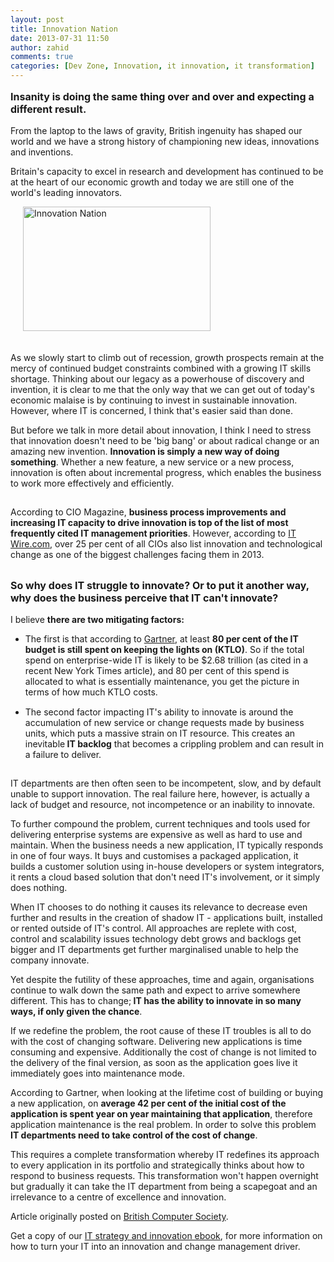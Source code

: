```yaml
---
layout: post
title: Innovation Nation
date: 2013-07-31 11:50
author: zahid
comments: true
categories: [Dev Zone, Innovation, it innovation, it transformation]
---
```

<p style="font-size: 16px;"><strong>Insanity is doing the same thing over and over and expecting a different result.</strong></p>
From the laptop to the laws of gravity, British ingenuity has shaped our world and we have a strong history of championing new ideas, innovations and inventions.

Britain's capacity to excel in research and development has continued to be at the heart of our economic growth and today we are still one of the world's leading innovators.

<!--more--><img class="mt-image-right alignright" style="margin: 0px 0px 20px 20px;" alt="Innovation Nation" src="https://www.outsystems.com/blog/wp-content/uploads/2013/07/innovation-nation12.jpg" width="300" height="199" />

As we slowly start to climb out of recession, growth prospects remain at the mercy of continued budget constraints combined with a growing IT skills shortage. Thinking about our legacy as a powerhouse of discovery and invention, it is clear to me that the only way that we can get out of today's economic malaise is by continuing to invest in sustainable innovation. However, where IT is concerned, I think that's easier said than done.
<p style="padding-bottom: 15px;">But before we talk in more detail about innovation, I think I need to stress that innovation doesn't need to be 'big bang' or about radical change or an amazing new invention. <strong>Innovation is simply a new way of doing something</strong>. Whether a new feature, a new service or a new process, innovation is often about incremental progress, which enables the business to work more effectively and efficiently.</p>
<p style="padding-bottom: 15px;">According to CIO Magazine, <strong>business process improvements and increasing IT capacity to drive innovation is top of the list of most frequently cited IT management priorities</strong>. However, according to <a title="ITWire" href="http://www.itwire.com/sponsored-announcements/59058-5-biggest-challenges-facing-cios-in-2013" target="_blank">IT Wire.com</a>, over 25 per cent of all CIOs also list innovation and technological change as one of the biggest challenges facing them in 2013.</p>
<p style="font-size: 16px;"><strong>So why does IT struggle to innovate? Or to put it another way, why does the business perceive that IT can't innovate?</strong></p>
I believe <strong>there are two mitigating factors:</strong>
<ul>
	<li style="padding-bottom: 15px;">The first is that according to <a title="Gartner" href="http://www.gartner.com/newsroom/id/497088" target="_blank">Gartner</a>, at least <strong>80 per cent of the IT budget is still spent on keeping the lights on (KTLO)</strong>. So if the total spend on enterprise-wide IT is likely to be $2.68 trillion (as cited in a recent New York Times article), and 80 per cent of this spend is allocated to what is essentially maintenance, you get the picture in terms of how much KTLO costs.</li>
	<li style="padding-bottom: 15px;">The second factor impacting IT's ability to innovate is around the accumulation of new service or change requests made by business units, which puts a massive strain on IT resource. This creates an inevitable<strong> IT backlog</strong> that becomes a crippling problem and can result in a failure to deliver.</li>
</ul>
IT departments are then often seen to be incompetent, slow, and by default unable to support innovation. The real failure here, however, is actually a lack of budget and resource, not incompetence or an inability to innovate.

To further compound the problem, current techniques and tools used for delivering enterprise systems are expensive as well as hard to use and maintain. When the business needs a new application, IT typically responds in one of four ways. It buys and customises a packaged application, it builds a customer solution using in-house developers or system integrators, it rents a cloud based solution that don't need IT's involvement, or it simply does nothing.

When IT chooses to do nothing it causes its relevance to decrease even further and results in the creation of shadow IT - applications built, installed or rented outside of IT's control. All approaches are replete with cost, control and scalability issues technology debt grows and backlogs get bigger and IT departments get further marginalised unable to help the company innovate.

Yet despite the futility of these approaches, time and again, organisations continue to walk down the same path and expect to arrive somewhere different. This has to change;<strong> IT has the ability to innovate in so many ways, if only given the chance</strong>.

If we redefine the problem, the root cause of these IT troubles is all to do with the cost of changing software. Delivering new applications is time consuming and expensive. Additionally the cost of change is not limited to the delivery of the final version, as soon as the application goes live it immediately goes into maintenance mode.

According to Gartner, when looking at the lifetime cost of building or buying a new application, on <strong>average 42 per cent of the initial cost of the application is spent year on year maintaining that application</strong>, therefore application maintenance is the real problem. In order to solve this problem <strong>IT departments need to take control of the cost of change</strong>.

This requires a complete transformation whereby IT redefines its approach to every application in its portfolio and strategically thinks about how to respond to business requests. This transformation won't happen overnight but gradually it can take the IT department from being a scapegoat and an irrelevance to a centre of excellence and innovation.

Article originally posted on <a href="http://www.bcs.org/content/conWebDoc/50952" target="_blank">British Computer Society</a>.

Get a copy of our <a href="http://www.outsystems.com/it-innovation/">IT strategy and innovation ebook</a>, for more information on how to turn your IT into an innovation and change management driver.
